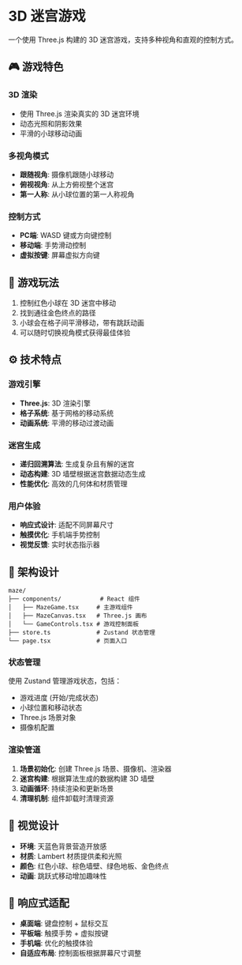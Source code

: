 # 3D 迷宫游戏

一个使用 Three.js 构建的 3D 迷宫游戏，支持多种视角和直观的控制方式。

## 🎮 游戏特色

### 3D 渲染
- 使用 Three.js 渲染真实的 3D 迷宫环境
- 动态光照和阴影效果
- 平滑的小球移动动画

### 多视角模式
- **跟随视角**: 摄像机跟随小球移动
- **俯视视角**: 从上方俯视整个迷宫
- **第一人称**: 从小球位置的第一人称视角

### 控制方式
- **PC端**: WASD 键或方向键控制
- **移动端**: 手势滑动控制
- **虚拟按键**: 屏幕虚拟方向键

## 🎯 游戏玩法

1. 控制红色小球在 3D 迷宫中移动
2. 找到通往金色终点的路径
3. 小球会在格子间平滑移动，带有跳跃动画
4. 可以随时切换视角模式获得最佳体验

## ⚙️ 技术特点

### 游戏引擎
- **Three.js**: 3D 渲染引擎
- **格子系统**: 基于网格的移动系统
- **动画系统**: 平滑的移动过渡动画

### 迷宫生成
- **递归回溯算法**: 生成复杂且有解的迷宫
- **动态构建**: 3D 墙壁根据迷宫数据动态生成
- **性能优化**: 高效的几何体和材质管理

### 用户体验
- **响应式设计**: 适配不同屏幕尺寸
- **触摸优化**: 手机端手势控制
- **视觉反馈**: 实时状态指示器

## 🔧 架构设计

```
maze/
├── components/           # React 组件
│   ├── MazeGame.tsx     # 主游戏组件
│   ├── MazeCanvas.tsx   # Three.js 画布
│   └── GameControls.tsx # 游戏控制面板
├── store.ts             # Zustand 状态管理
└── page.tsx             # 页面入口
```

### 状态管理
使用 Zustand 管理游戏状态，包括：
- 游戏进度 (开始/完成状态)
- 小球位置和移动状态
- Three.js 场景对象
- 摄像机配置

### 渲染管道
1. **场景初始化**: 创建 Three.js 场景、摄像机、渲染器
2. **迷宫构建**: 根据算法生成的数据构建 3D 墙壁
3. **动画循环**: 持续渲染和更新场景
4. **清理机制**: 组件卸载时清理资源

## 🎨 视觉设计

- **环境**: 天蓝色背景营造开放感
- **材质**: Lambert 材质提供柔和光照
- **颜色**: 红色小球、棕色墙壁、绿色地板、金色终点
- **动画**: 跳跃式移动增加趣味性

## 📱 响应式适配

- **桌面端**: 键盘控制 + 鼠标交互
- **平板端**: 触摸手势 + 虚拟按键
- **手机端**: 优化的触摸体验
- **自适应布局**: 控制面板根据屏幕尺寸调整 